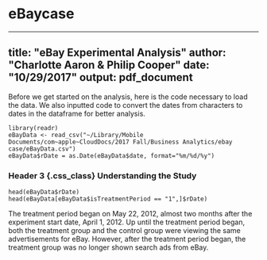 # eBaycase

---
title: "eBay Experimental Analysis"
author: "Charlotte Aaron & Philip Cooper"
date: "10/29/2017"
output: pdf_document
---

Before we get started on the analysis, here is the code necessary to load the data. We also inputted code to convert the dates from characters to dates in the dataframe for better analysis. 

```{r}
library(readr)
eBayData <- read_csv("~/Library/Mobile Documents/com~apple~CloudDocs/2017 Fall/Business Analytics/ebay case/eBayData.csv")
eBayData$rDate = as.Date(eBayData$date, format="%m/%d/%y")
```

### Header 3  {.css_class} Understanding the Study

```{r}
head(eBayData$rDate)
head(eBayData[eBayData$isTreatmentPeriod == "1",]$rDate)
```

The treatment period began on May 22, 2012, almost two months after the experiment start date, April 1, 2012. Up until the treatment period began, both the treatment group and the control group were viewing the same advertisements for eBay. However, after the treatment period began, the treatment group was no longer shown search ads from eBay. 
